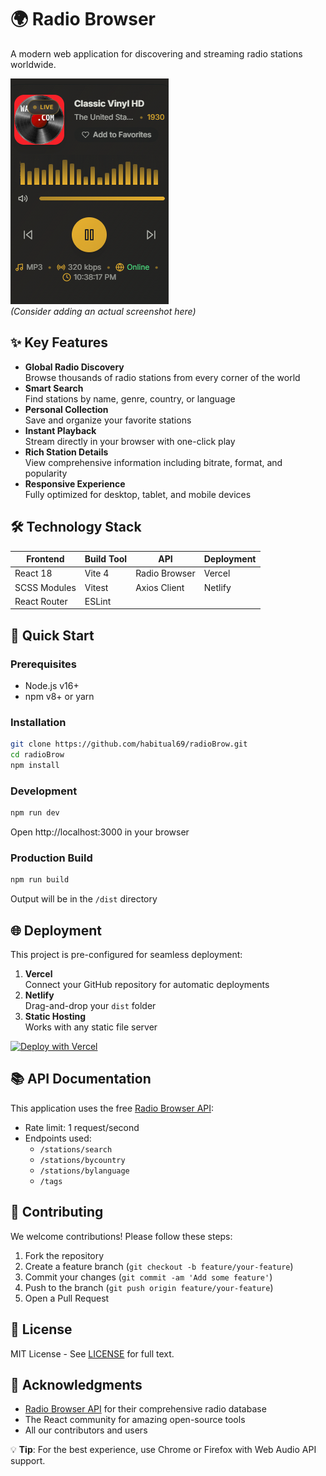 # 🌍 Radio Browser

A modern web application for discovering and streaming radio stations worldwide.

![Demo Screenshot](https://raw.githubusercontent.com/habitual69/radioBrow/refs/heads/main/screenshot-1.png)  
*(Consider adding an actual screenshot here)*

## ✨ Key Features

- **Global Radio Discovery**  
  Browse thousands of radio stations from every corner of the world
- **Smart Search**  
  Find stations by name, genre, country, or language
- **Personal Collection**  
  Save and organize your favorite stations
- **Instant Playback**  
  Stream directly in your browser with one-click play
- **Rich Station Details**  
  View comprehensive information including bitrate, format, and popularity
- **Responsive Experience**  
  Fully optimized for desktop, tablet, and mobile devices

## 🛠 Technology Stack

| Frontend       | Build Tool | API           | Deployment |
|----------------|------------|---------------|------------|
| React 18       | Vite 4     | Radio Browser | Vercel     |
| SCSS Modules   | Vitest     | Axios Client  | Netlify    |
| React Router   | ESLint     |               |            |

## 🚀 Quick Start

### Prerequisites
- Node.js v16+
- npm v8+ or yarn

### Installation
```bash
git clone https://github.com/habitual69/radioBrow.git
cd radioBrow
npm install
```

### Development
```bash
npm run dev
```
Open http://localhost:3000 in your browser

### Production Build
```bash
npm run build
```
Output will be in the `/dist` directory

## 🌐 Deployment

This project is pre-configured for seamless deployment:

1. **Vercel**  
   Connect your GitHub repository for automatic deployments
2. **Netlify**  
   Drag-and-drop your `dist` folder
3. **Static Hosting**  
   Works with any static file server

[![Deploy with Vercel](https://vercel.com/button)](https://vercel.com/new)

## 📚 API Documentation

This application uses the free [Radio Browser API](https://www.radio-browser.info/):

- Rate limit: 1 request/second
- Endpoints used:
  - `/stations/search`
  - `/stations/bycountry`
  - `/stations/bylanguage`
  - `/tags`

## 🤝 Contributing

We welcome contributions! Please follow these steps:

1. Fork the repository
2. Create a feature branch (`git checkout -b feature/your-feature`)
3. Commit your changes (`git commit -am 'Add some feature'`)
4. Push to the branch (`git push origin feature/your-feature`)
5. Open a Pull Request

## 📜 License

MIT License - See [LICENSE](LICENSE) for full text.

## 🙏 Acknowledgments

- [Radio Browser API](https://www.radio-browser.info/) for their comprehensive radio database
- The React community for amazing open-source tools
- All our contributors and users

💡 **Tip**: For the best experience, use Chrome or Firefox with Web Audio API support.
